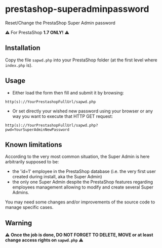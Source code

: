 # prestashop-superadminpassword
Reset/Change the PrestaShop Super Admin password

:warning: For PrestaShop **1.7 ONLY!** :warning: 

## Installation

Copy the file `sapwd.php` into your PrestaShop folder (at the first level where `index.php` is).

## Usage

* Either load the form then fill and submit it by browsing:

```
http(s)://YourPrestashopFullUrl/sapwd.php
```

* Or set directly your wished new password using your browser or any way you want to execute that HTTP GET request:

```
http(s)://YourPrestashopFullUrl/sapwd.php?pwd=YourSuperAdminNewPassword
```
## Known limitations

According to the very most common situation, the Super Admin is here arbitrarily supposed to be:
* the 'id=1' employee in the PrestaShop database (i.e. the very first user created during install, aka the Super Admin)
* the only one Super Admin
despite the PrestaShop features regarding employees management allowing to modify and create several Super Admins.

You may need some changes and/or improvements of the source code to manage specific cases.

## Warning

:warning: **Once the job is done, DO NOT FORGET TO DELETE, MOVE or at least change access rights on `sapwd.php`** :warning: 
